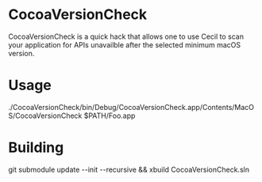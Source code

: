 # CocoaVersionCheck
CocoaVersionCheck is a quick hack that allows one to use Cecil to scan your application for APIs unavailble after the selected minimum macOS version.

# Usage

./CocoaVersionCheck/bin/Debug/CocoaVersionCheck.app/Contents/MacOS/CocoaVersionCheck $PATH/Foo.app

# Building

git submodule update --init --recursive && xbuild CocoaVersionCheck.sln
